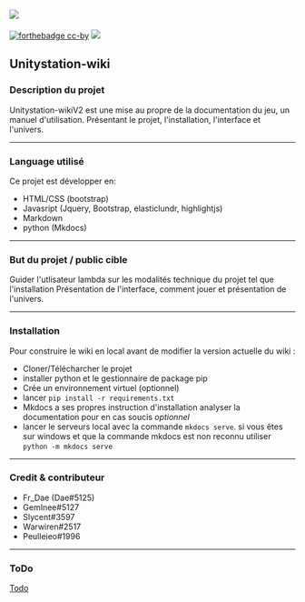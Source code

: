 ![](https://badgen.net/badge/Side/Projet/blue?icon=github)
 ===
 [![forthebadge cc-by](https://licensebuttons.net/l/by-nc-sa/4.0/88x31.png)](https://creativecommons.org/licenses/by/4.0) [![](https://img.shields.io/badge/Discord-7289DA?style=for-the-badge&logo=discord&logoColor=white)](https://discord.gg/tyJX8dx)
##  Unitystation-wiki

### Description du projet

Unitystation-wikiV2 est une mise au propre de la documentation du jeu, un manuel d'utilisation.
Présentant le projet, l'installation, l'interface et l'univers.

-------------


### Language utilisé

Ce projet est développer en:

- HTML/CSS (bootstrap)
- Javasript (Jquery, Bootstrap, elasticlundr, highlightjs)
- Markdown
- python (Mkdocs)

-------------

### But du projet / public cible

Guider l'utlisateur lambda sur les modalités technique du projet tel que l'installation
Présentation de l'interface, comment jouer et présentation de l'univers.

-------------


### Installation

Pour construire le wiki en local avant de modifier la version actuelle du wiki :

- Cloner/Télécharcher le projet
- installer python et le gestionnaire de package pip
- Crée un environnement virtuel (optionnel)
- lancer `pip install -r requirements.txt`
- Mkdocs a ses propres instruction d'installation analyser la documentation pour en cas soucis *optionnel*
- lancer le serveurs local avec la commande `mkdocs serve`. si vous êtes sur windows et que la commande mkdocs est non reconnu utiliser `python -m mkdocs serve`


------------
### Credit & contributeur
- Fr_Dae (Dae#5125)
- GemInee#5127
- Slycent#3597
- Warwiren#2517
- Peulleieo#1996

------------
### ToDo
[Todo](https://github.com/Unitystation-fork/Unitystation-WikiV2/blob/main/todo.txt)
